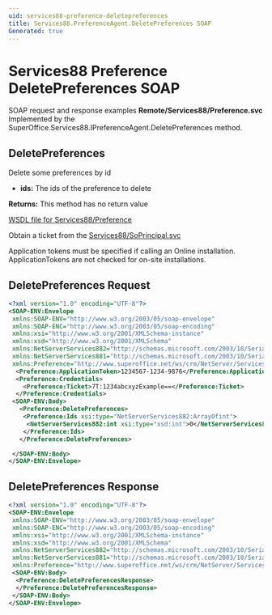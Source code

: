 ```yaml
---
uid: services88-preference-deletepreferences
title: Services88.PreferenceAgent.DeletePreferences SOAP
Generated: true
---
```


# Services88 Preference DeletePreferences SOAP

SOAP request and response examples **Remote/Services88/Preference.svc**
Implemented by the <see cref="M:SuperOffice.Services88.IPreferenceAgent.DeletePreferences">SuperOffice.Services88.IPreferenceAgent.DeletePreferences</see> method.

## DeletePreferences

Delete some preferences by id

* **ids:** The ids of the preference to delete

**Returns:** This method has no return value


[WSDL file for Services88/Preference](../Services88-Preference.md)

Obtain a ticket from the [Services88/SoPrincipal.svc](../SoPrincipal/index.md)

Application tokens must be specified if calling an Online installation. ApplicationTokens are not checked for on-site installations.

## DeletePreferences Request

```xml
<?xml version="1.0" encoding="UTF-8"?>
<SOAP-ENV:Envelope
 xmlns:SOAP-ENV="http://www.w3.org/2003/05/soap-envelope"
 xmlns:SOAP-ENC="http://www.w3.org/2003/05/soap-encoding"
 xmlns:xsi="http://www.w3.org/2001/XMLSchema-instance"
 xmlns:xsd="http://www.w3.org/2001/XMLSchema"
 xmlns:NetServerServices882="http://schemas.microsoft.com/2003/10/Serialization/Arrays"
 xmlns:NetServerServices881="http://schemas.microsoft.com/2003/10/Serialization/"
 xmlns:Preference="http://www.superoffice.net/ws/crm/NetServer/Services88">
  <Preference:ApplicationToken>1234567-1234-9876</Preference:ApplicationToken>
  <Preference:Credentials>
    <Preference:Ticket>7T:1234abcxyzExample==</Preference:Ticket>
  </Preference:Credentials>
 <SOAP-ENV:Body>
   <Preference:DeletePreferences>
    <Preference:Ids xsi:type="NetServerServices882:ArrayOfint">
     <NetServerServices882:int xsi:type="xsd:int">0</NetServerServices882:int>
    </Preference:Ids>
   </Preference:DeletePreferences>

 </SOAP-ENV:Body>
</SOAP-ENV:Envelope>

```


## DeletePreferences Response

```xml
<?xml version="1.0" encoding="UTF-8"?>
<SOAP-ENV:Envelope
 xmlns:SOAP-ENV="http://www.w3.org/2003/05/soap-envelope"
 xmlns:SOAP-ENC="http://www.w3.org/2003/05/soap-encoding"
 xmlns:xsi="http://www.w3.org/2001/XMLSchema-instance"
 xmlns:xsd="http://www.w3.org/2001/XMLSchema"
 xmlns:NetServerServices882="http://schemas.microsoft.com/2003/10/Serialization/Arrays"
 xmlns:NetServerServices881="http://schemas.microsoft.com/2003/10/Serialization/"
 xmlns:Preference="http://www.superoffice.net/ws/crm/NetServer/Services88">
 <SOAP-ENV:Body>
  <Preference:DeletePreferencesResponse>
  </Preference:DeletePreferencesResponse>
 </SOAP-ENV:Body>
</SOAP-ENV:Envelope>

```

